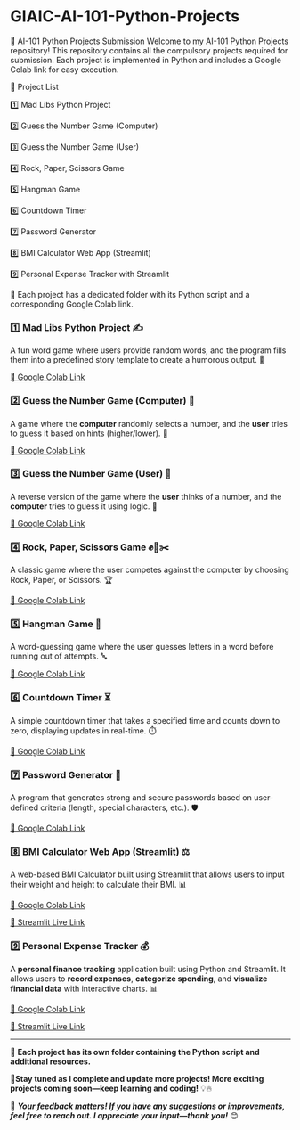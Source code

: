 # GIAIC-AI-101-Python-Projects

🚀 AI-101 Python Projects Submission
Welcome to my AI-101 Python Projects repository! This repository contains all the compulsory projects required for submission. Each project is implemented in Python and includes a Google Colab link for easy execution.

📌 Project List

1️⃣ Mad Libs Python Project

2️⃣ Guess the Number Game (Computer)

3️⃣ Guess the Number Game (User)

4️⃣ Rock, Paper, Scissors Game

5️⃣ Hangman Game

6️⃣ Countdown Timer

7️⃣ Password Generator

8️⃣ BMI Calculator Web App (Streamlit)

9️⃣ Personal Expense Tracker with Streamlit

🔗 Each project has a dedicated folder with its Python script and a corresponding Google Colab link.

### 1️⃣ Mad Libs Python Project ✍️
A fun word game where users provide random words, and the program fills them into a predefined story template to create a humorous output. 🤣

[🔗 Google Colab Link](https://colab.research.google.com/drive/1FXJa2ySXjhOtTobROo39_MS9N8uB4aOJ?usp=sharing)

### 2️⃣ Guess the Number Game (Computer) 🎲
A game where the **computer** randomly selects a number, and the **user** tries to guess it based on hints (higher/lower). 🔢

[🔗 Google Colab Link](https://colab.research.google.com/drive/13tf0H5OrzJLkMsesmFlCti7HDWnycd9q?usp=sharing)

### 3️⃣ Guess the Number Game (User) 🧠
A reverse version of the game where the **user** thinks of a number, and the **computer** tries to guess it using logic. 🤔

[🔗 Google Colab Link](https://colab.research.google.com/drive/1e7jxpWc7tJGPB8bkztg6bcCr2CV4o1L5?usp=sharing)

### 4️⃣ Rock, Paper, Scissors Game ✊📄✂️
A classic game where the user competes against the computer by choosing Rock, Paper, or Scissors. 🏆

[🔗 Google Colab Link](https://colab.research.google.com/drive/1LVozjAx71M0Li9qAJUiTs5xCtCGTSh_C?usp=sharing)

### 5️⃣ Hangman Game 🏹
A word-guessing game where the user guesses letters in a word before running out of attempts. 🔤

[🔗 Google Colab Link](https://colab.research.google.com/drive/13hAYYoNFpIyjlZjhZvRPNbcXZmflvtGi?usp=sharing)

### 6️⃣ Countdown Timer ⏳
A simple countdown timer that takes a specified time and counts down to zero, displaying updates in real-time. ⏱️

[🔗 Google Colab Link](https://colab.research.google.com/drive/1GGm58P9y2Yvyr-pNQ7t8LkIpup6fEj3U?usp=sharing)

### 7️⃣ Password Generator 🔐
A program that generates strong and secure passwords based on user-defined criteria (length, special characters, etc.). 🛡️

[🔗 Google Colab Link](https://colab.research.google.com/drive/1Du6f4p8wpRrL4-pKv6cvlYtWvjISNo2c?usp=sharing)

### 8️⃣ BMI Calculator Web App (Streamlit) ⚖️
A web-based BMI Calculator built using Streamlit that allows users to input their weight and height to calculate their BMI. 📊

[🔗 Google Colab Link](https://colab.research.google.com/drive/1PDQ-Tl1tX7ruH3AnCb5hOzblWKVqCSXl?usp=sharing)

[🔗 Streamlit Live Link](https://bmi-calculator-fdvixsd3y86nldf3jpxufh.streamlit.app/)

### 9️⃣ Personal Expense Tracker 💰
A **personal finance tracking** application built using Python and Streamlit. It allows users to **record expenses**, **categorize spending**, and **visualize financial data** with interactive charts. 📊

[🔗 Google Colab Link](https://colab.research.google.com/drive/1ZsOlT8gew29JLeX8Z-BAgdIiuN-ZUwUc?usp=sharing)

[🔗 Streamlit Live Link](https://personal-expense-tracker-lddpzmtegafmkexm9gxb8p.streamlit.app/)


---
🔗 **Each project has its own folder containing the Python script and additional resources.**

🚀**Stay tuned as I complete and update more projects! More exciting projects coming soon—keep learning and coding!** 💡🔥

💬 ***Your feedback matters! If you have any suggestions or improvements, feel free to reach out. I appreciate your input—thank you!*** 😊


